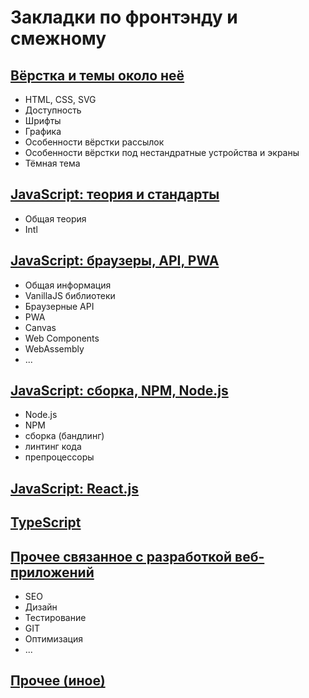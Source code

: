 # Закладки по фронтэнду и смежному

## [Вёрстка и темы около неё](https://github.com/dartess/bookmarks-front/blob/master/HTMLCSS.md)

* HTML, CSS, SVG
* Доступность
* Шрифты
* Графика
* Особенности вёрстки рассылок
* Особенности вёрстки под нестандратные устройства и экраны
* Тёмная тема

## [JavaScript: теория и стандарты](https://github.com/dartess/bookmarks-front/blob/master/JAVASCRIPT.md)

* Общая теория
* Intl

## [JavaScript: браузеры, API, PWA](https://github.com/dartess/bookmarks-front/blob/master/JAVASCRIPT_BROWSERS.md)

* Общая информация
* VanillaJS библиотеки
* Браузерные API
* PWA
* Canvas
* Web Components
* WebAssembly
* ...

## [JavaScript: сборка, NPM, Node.js](https://github.com/dartess/bookmarks-front/blob/master/JAVASCRIPT_TOOLS.md)

* Node.js
* NPM
* сборка (бандлинг)
* линтинг кода
* препроцессоры

## [JavaScript: React.js](https://github.com/dartess/bookmarks-front/blob/master/JAVASCRIPT_REACT.md)

## [TypeScript](https://github.com/dartess/bookmarks-front/blob/master/TYPESCRIPT.md)

## [Прочее связанное с разработкой веб-приложений](https://github.com/dartess/bookmarks-front/blob/master/OTHER_WEBDEV.md)

* SEO
* Дизайн
* Тестирование
* GIT
* Оптимизация
* ...

## [Прочее (иное)](https://github.com/dartess/bookmarks-front/blob/master/OTHER_NOT_DEV.md)

